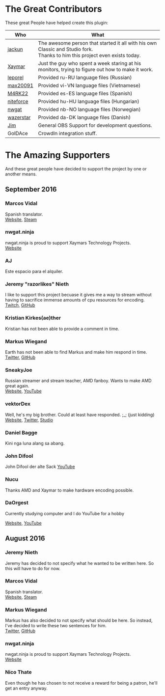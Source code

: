 # The Great Contributors

These great People have helped create this plugin:

| Who | What |
| --- | ---- |
| [jackun](http://github.com/jackun) | The awesome person that started it all with his own Classic and Studio fork.<br>Thanks to him this project even exists today. |
| [Xaymar](http://github.com/Xaymar) | Just the guy who spent a week staring at his monitors, trying to figure out how to make it work. |
| [leporel](https://github.com/leporel) | Provided ru-RU language files (Russian) |
| [max20091](https://github.com/max20091) | Provided vi-VN language files (Vietnamese) |
| [M4RK22](https://github.com/M4RK22) | Provided es-ES language files (Spanish) |
| [niteforce](https://github.com/niteforce) | Provided hu-HU language files (Hungarian) |
| [nwgat](https://github.com/nwgat) | Provided nb-NO language files (Norwegian) |
| [wazerstar](https://github.com/wazerstar) | Provided da-DK language files (Danish) |
| [Jim](https://github.com/jp9000) | General OBS Support for development questions. |
| GolDAce | CrowdIn integration stuff. |

# The Amazing Supporters

And these great people have decided to support the project by one or another means.

## September 2016
### Marcos Vidal
Spanish translator.  
[Website](https://markitos.ovh), [Steam](http://steamcommunity.com/id/markitos22/)

### nwgat.ninja
nwgat.ninja is proud to support Xaymars Technology Projects.  
[Website](https://nwgat.ninja)

### AJ
Este espacio para el alquiler.

### Jeremy "razorlikes" Nieth
I like to support this project becuase it gives me a way to stream without having to sacrifice immense amounts of cpu resources for encoding.  
[Twitch](https://twitch.tv/razorlikes), [GitHub](https://github.com/razorlikes)

### Kristian Kirkes(ae)ther
Kristian has not been able to provide a comment in time.

### Markus Wiegand
Earth has not been able to find Markus and make him respond in time.
[Twitter](https://twitter.com/Morphy2k/), [GitHub](https://github.com/Morphy2k)

### SneakyJoe
Russian streamer and stream teacher, AMD fanboy. Wants to make AMD great again.  
[Website](http://sneakyjoe.ru/), [YouTube](https://www.youtube.com/channel/UCUmRv5GwQcsnxXRzuPCGr-Q)

### vektorDex
Well, he's my big brother. Could at least have responded. ;_; (just kidding)
[Website](http://blog-of-dex.de/), [Twitter](https://twitter.com/vektordex), [Studio](http://digitaldawnstudios.com)

### Daniel Bagge
Kini nga luna alang sa abang.

### John Difool
John Difool der alte Sack
[YouTube](https://www.youtube.com/channel/UC5FPsFLQh4ah0-vz-eoZlOA)

### Nucu
Thanks AMD and Xaymar to make hardware encoding possible.

### DaOrgest
Currently studying computer and I do YouTube for a hobby

[Website](http://daorgest.me), [YouTube](http://youtube.com/daorgest)

## August 2016
### Jeremy Nieth
Jeremy has decided to not specify what he wanted to be written here. So this will have to do for now.

### Marcos Vidal
Spanish translator.  
[Website](https://markitos.ovh), [Steam](http://steamcommunity.com/id/markitos22/)

### Markus Wiegand
Markus has also decided to not specify what should be here. So instead, I've decided to write these two sentences for him.  
[Twitter](https://twitter.com/Morphy2k/), [GitHub](https://github.com/Morphy2k)

### nwgat.ninja
nwgat.ninja is proud to support Xaymars Technology Projects.  
[Website](https://nwgat.ninja)

### Nico Thate
Even though he has chosen to not receive a reward for being a patron, he'll get an entry anyway.